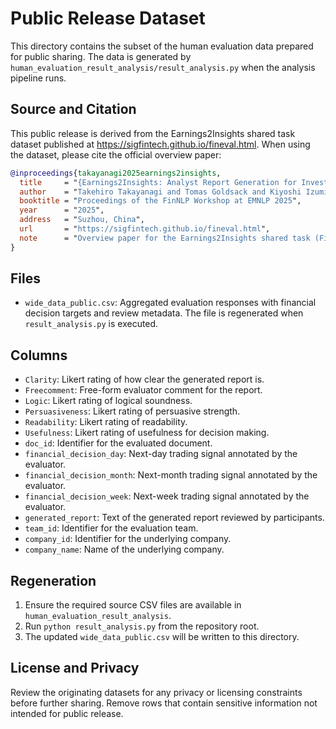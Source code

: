 # Public Release Dataset

This directory contains the subset of the human evaluation data prepared for public sharing.
The data is generated by `human_evaluation_result_analysis/result_analysis.py` when the
analysis pipeline runs.

## Source and Citation

This public release is derived from the Earnings2Insights shared task dataset published at
https://sigfintech.github.io/fineval.html. When using the dataset, please cite the official
overview paper:

```bibtex
@inproceedings{takayanagi2025earnings2insights,
  title     = "{Earnings2Insights: Analyst Report Generation for Investment Guidance}",
  author    = "Takehiro Takayanagi and Tomas Goldsack and Kiyoshi Izumi and Chenghua Lin and Hiroya Takamura and Chung-Chi Chen",
  booktitle = "Proceedings of the FinNLP Workshop at EMNLP 2025",
  year      = "2025",
  address   = "Suzhou, China",
  url       = "https://sigfintech.github.io/fineval.html",
  note      = "Overview paper for the Earnings2Insights shared task (FinEval) at FinNLP 2025"
}
```

## Files

- `wide_data_public.csv`: Aggregated evaluation responses with financial decision targets
  and review metadata. The file is regenerated when `result_analysis.py` is executed.

## Columns

- `Clarity`: Likert rating of how clear the generated report is.
- `Freecomment`: Free-form evaluator comment for the report.
- `Logic`: Likert rating of logical soundness.
- `Persuasiveness`: Likert rating of persuasive strength.
- `Readability`: Likert rating of readability.
- `Usefulness`: Likert rating of usefulness for decision making.
- `doc_id`: Identifier for the evaluated document.
- `financial_decision_day`: Next-day trading signal annotated by the evaluator.
- `financial_decision_month`: Next-month trading signal annotated by the evaluator.
- `financial_decision_week`: Next-week trading signal annotated by the evaluator.
- `generated_report`: Text of the generated report reviewed by participants.
- `team_id`: Identifier for the evaluation team.
- `company_id`: Identifier for the underlying company.
- `company_name`: Name of the underlying company.

## Regeneration

1. Ensure the required source CSV files are available in `human_evaluation_result_analysis`.
2. Run `python result_analysis.py` from the repository root.
3. The updated `wide_data_public.csv` will be written to this directory.

## License and Privacy

Review the originating datasets for any privacy or licensing constraints before further
sharing. Remove rows that contain sensitive information not intended for public release.
